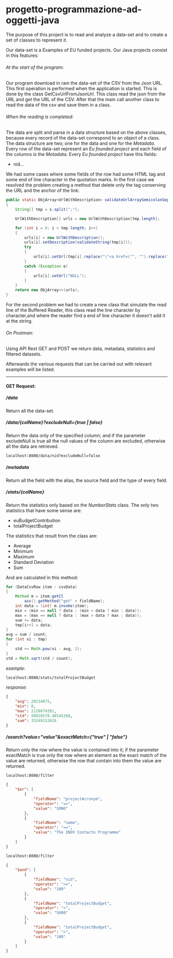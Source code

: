 progetto-programmazione-ad-oggetti-java
=======================================
The purpose of this project is to read and analyze a data-set and to create a set of classes to represent it.

Our data-set is a Examples of EU funded projects. Our Java projects consist in this features:

###### At the start of the program:

Our program download in ram the data-set of the CSV from the Json URL. This first operation is performed when the application is started.  This is done by the class GetCsvUrlFromJsonUrl. This class read the json from the URL and get the URL of the CSV. After that the main call another class to read the data of the csv and save them in a class.

###### When the reading is completed:

The data are split and parse in a data structure based on the above classes, because every record of the data-set correspond to an object of a class. The data structure are two; one for the data and one for the *Metadata*. Every row of the data-set represent an *Eu founded project* and each field of the columns is the *Metadata.* Every *Eu founded project* have this fields:

- nid...

We had some cases where some fields of the row had some HTML tag and some end of line character in the quotation marks. In the first case we resolved the problem creating a method that delete only the tag conserving the URL and the anchor of the link:

```java
public static ObjArray<UrlWithDescription> validateUrlArraySemicolonSeparated(String s)
{
    String[] tmp = s.split(";");

    UrlWithDescription[] urls = new UrlWithDescription[tmp.length];

    for (int i = 0; i < tmp.length; i++)
    {
        urls[i] = new UrlWithDescription();
        urls[i].setDescription(validateString(tmp[i]));
        try
        {
            urls[i].setUrl(tmp[i].replace("\"<a href=\"", "").replace("<a href=\"",                   "").split("\"")[1]);
        }
        catch (Exception e)
        {
            urls[i].setUrl("NULL");
        }
    }
    return new ObjArray<>(urls);
}
```

For the second problem we had to create a new class that simulate the read line of the Buffered Reader, this class read the line character by character,and where the reader find a end of line character it doesn't add it at the string.

###### On Postman:

Using API Rest GET and POST we return data, metadata, statistics and filtered datasets. 

Afterwards the various requests that can be carried out with relevant examples will be listed.

------

#### GET Request:

##### /data

Return all the data-set.

##### /data/{colName}?excludeNull={true | false}

Return the data only of the specified column; and if the parameter excludeNull is true all the null values of the column are excluded, otherwise all the data are retrieved.

```html 
localhost:8080/data/nid?excludeNull=false
```



##### /metadata

Return all the field with the alias, the source field and the type of every field.

##### /stats/{colName}

Return the statistics only based on the *NumberStats* class. The only two statistics that have some sense are:

- euBudgetContribution 
- totalProjectBudget

The statistics that result from the class are:

- Average
- Minimum
- Maximum
- Standard Deviation
- Sum

And are calculated in this method:

```java
for (DataCsvRow item : csvData)
{
    Method m = item.getCl
        ass().getMethod("get" + fieldName);
    int data = (int) m.invoke(item);
    min = (min == null ? data : (min < data ? min : data));
    max = (max == null ? data : (max > data ? max : data));
    sum += data;
    tmp[i++] = data;
}
avg = sum / count;
for (int xi : tmp)
{
    std += Math.pow(xi - avg, 2);
}
std = Math.sqrt(std / count);
```

*example:*

```html 
localhost:8080/stats/totalProjectBudget
```

*response:* 

```json
{
    "avg": 20234875,
    "min": 0,
    "max": 2110874201,
    "std": 99926570.48545268,
    "sum": 35249152826
}
```



##### /search?value="value"&exactMatch={"true" | "false"}

Return only the row where the value is contained into it; if the parameter exactMatch is true only the row where an element as the exact match of the value are returned, otherwise the row that contain into them the value are returned.

```haml
localhost:8080/filter
```

~~~~~~~~~~~~~~~~~~~~~~~~~~~~~~~~~~~~~~~~~~~~~~~~~~~~~~~~~~~~~~~~~~~~~~~~~~~~~~~~json
{
    "$or": [
        {
            "fieldName": "projectAcronym",
            "operator": "==",
            "value": "SONO"
        },
        {
            "fieldName": "name",
            "operator": "==",
            "value": "The INOV Contacto Programme"
        }
    ]
}
~~~~~~~~~~~~~~~~~~~~~~~~~~~~~~~~~~~~~~~~~~~~~~~~~~~~~~~~~~~~~~~~~~~~~~~~~~~~~~~~



````html 
localhost:8080/filter
````

```json
{
    "$and": [
        {
            "fieldName": "nid",
            "operator": ">=",
            "value": "100"
        },
        {
            "fieldName": "totalProjectBudget",
            "operator": "<",
            "value": "5000"
        },
        {
            "fieldName": "totalProjectBudget",
            "operator": ">",
            "value": "100"
        }
    ]
}
```


